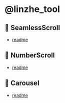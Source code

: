 # @linzhe_tool

## 🚀 SeamlessScroll

- [readme](https://github.com/linzhe141/linzhe_tools/tree/main/packages/seamlessScroll/readme.md)

## 🚀 NumberScroll

- [readme](https://github.com/linzhe141/linzhe_tools/tree/main/packages/numberScroll/readme.md)

## 🚀 Carousel

- [readme](https://github.com/linzhe141/linzhe_tools/blob/main/packages/carousel/readme.md)

